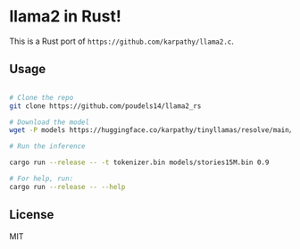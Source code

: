 # llama2 in Rust!

This is a Rust port of `https://github.com/karpathy/llama2.c`.

## Usage

```bash

# Clone the repo
git clone https://github.com/poudels14/llama2_rs

# Download the model
wget -P models https://huggingface.co/karpathy/tinyllamas/resolve/main/stories15M.bin

# Run the inference

cargo run --release -- -t tokenizer.bin models/stories15M.bin 0.9

# For help, run:
cargo run --release -- --help

```

## License

MIT
